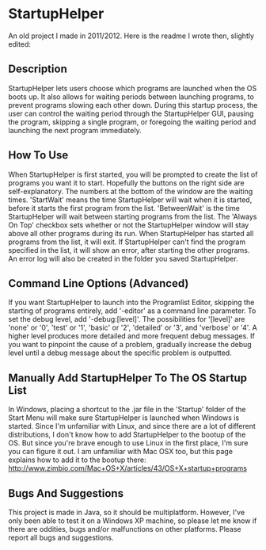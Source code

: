 # StartupHelper

An old project I made in 2011/2012. Here is the readme I wrote then, slightly edited:

## Description
StartupHelper lets users choose which programs are launched when the OS boots up. It also allows for waiting periods between launching programs, to prevent programs slowing each other down. During this startup process, the user can control the waiting period through the StartupHelper GUI, pausing the program, skipping a single program, or foregoing the waiting period and launching the next program immediately.

## How To Use
When StartupHelper is first started, you will be prompted to create the list of programs you want it to start. Hopefully the buttons on the right side are self-explanatory. The numbers at the bottom of the window are the waiting times. 'StartWait' means the time StartupHelper will wait when it is started, before it starts the first program from the list. 'BetweenWait' is the time StartupHelper will wait between starting programs from the list. The 'Always On Top' checkbox sets whether or not the StartupHelper window will stay above all other programs during its run.
When StartupHelper has started all programs from the list, it will exit.
If StartupHelper can't find the program specified in the list, it will show an error, after starting the other programs. An error log will also be created in the folder you saved StartupHelper.

## Command Line Options (Advanced)
If you want StartupHelper to launch into the Programlist Editor, skipping the starting of programs entirely, add '-editor' as a command line parameter.
To set the debug level, add '-debug:[level]'. The possibilities for '[level]' are 'none' or '0', 'test' or '1', 'basic' or '2', 'detailed' or '3', and 'verbose' or '4'. A higher level produces more detailed and more frequent debug messages. If you want to pinpoint the cause of a problem, gradually increase the debug level until a debug message about the specific problem is outputted.

## Manually Add StartupHelper To The OS Startup List
In Windows, placing a shortcut to the .jar file in the 'Startup' folder of the Start Menu will make sure StartupHelper is launched when Windows is started.
Since I'm unfamiliar with Linux, and since there are a lot of different distributions, I don't know how to add StartupHelper to the bootup of the OS. But since you're brave enough to use Linux in the first place, I'm sure you can figure it out.
I am unfamiliar with Mac OSX too, but this page explains how to add it to the bootup there: http://www.zimbio.com/Mac+OS+X/articles/43/OS+X+startup+programs

## Bugs And Suggestions
This project is made in Java, so it should be multiplatform. However, I've only been able to test it on a Windows XP machine, so please let me know if there are oddities, bugs and/or malfunctions on other platforms.
Please report all bugs and suggestions.
